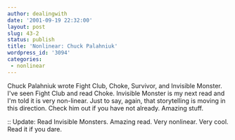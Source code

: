 ```yaml
---
author: dealingwith
date: '2001-09-19 22:32:00'
layout: post
slug: 43-2
status: publish
title: 'Nonlinear: Chuck Palahniuk'
wordpress_id: '3094'
categories:
 - nonlinear
---
```


Chuck Palahniuk wrote Fight Club, Choke, Survivor, and Invisible Monster. I've seen Fight Club and read Choke. Invisible Monster is my next read and I'm told it is very non-linear. Just to say, again, that storytelling is moving in this direction. Check him out if you have not already. Amazing stuff.

:: Update: Read Invisible Monsters. Amazing read. Very nonlinear. Very cool. Read it if you dare.
